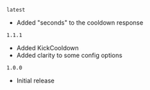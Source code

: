 `latest`
- Added "seconds" to the cooldown response

`1.1.1`
- Added KickCooldown
- Added clarity to some config options

`1.0.0`
- Initial release